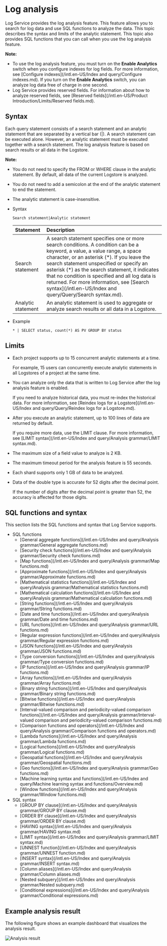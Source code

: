 # Log analysis

Log Service provides the log analysis feature. This feature allows you to search for log data and use SQL functions to analyze the data. This topic describes the syntax and limits of the analytic statement. This topic also provides SQL functions that you can call when you use the log analysis feature.

**Note:**

-   To use the log analysis feature, you must turn on the **Enable Analytics** switch when you configure indexes for log fields. For more information, see [Configure indexes](/intl.en-US/Index and query/Configure indexes.md). If you turn on the **Enable Analytics** switch, you can analyze log data free of charge in one second.
-   Log Service provides reserved fields. For information about how to analyze reserved fields, see [Reserved fields](/intl.en-US/Product Introduction/Limits/Reserved fields.md).

## Syntax

Each query statement consists of a search statement and an analytic statement that are separated by a vertical bar \(\|\). A search statement can be executed alone. However, an analytic statement must be executed together with a search statement. The log analysis feature is based on search results or all data in the Logstore.

**Note:**

-   You do not need to specify the FROM or WHERE clause in the analytic statement. By default, all data of the current Logstore is analyzed.
-   You do not need to add a semicolon at the end of the analytic statement to end the statement.
-   The analytic statement is case-insensitive.

-   Syntax

    ```
    Search statement|Analytic statement
    ```

    |Statement|Description|
    |:--------|:----------|
    |Search statement|A search statement specifies one or more search conditions. A condition can be a keyword, a value, a value range, a space character, or an asterisk \(\*\). If you leave the search statement unspecified or specify an asterisk \(\*\) as the search statement, it indicates that no condition is specified and all log data is returned. For more information, see [Search syntax](/intl.en-US/Index and query/Query/Search syntax.md). |
    |Analytic statement|An analytic statement is used to aggregate or analyze search results or all data in a Logstore.|

-   Example

    ```
    * | SELECT status, count(*) AS PV GROUP BY status
    ```


## Limits

-   Each project supports up to 15 concurrent analytic statements at a time.

    For example, 15 users can concurrently execute analytic statements in all Logstores of a project at the same time.

-   You can analyze only the data that is written to Log Service after the log analysis feature is enabled.

    If you need to analyze historical data, you must re-index the historical data. For more information, see [Reindex logs for a Logstore](/intl.en-US/Index and query/Query/Reindex logs for a Logstore.md).

-   After you execute an analytic statement, up to 100 lines of data are returned by default.

    If you require more data, use the LIMIT clause. For more information, see [LIMIT syntax](/intl.en-US/Index and query/Analysis grammar/LIMIT syntax.md).

-   The maximum size of a field value to analyze is 2 KB.
-   The maximum timeout period for the analysis feature is 55 seconds.
-   Each shard supports only 1 GB of data to be analyzed.
-   Data of the double type is accurate for 52 digits after the decimal point.

    If the number of digits after the decimal point is greater than 52, the accuracy is affected for those digits.


## SQL functions and syntax

This section lists the SQL functions and syntax that Log Service supports.

-   SQL functions
    -   [General aggregate functions](/intl.en-US/Index and query/Analysis grammar/General aggregate functions.md)
    -   [Security check functions](/intl.en-US/Index and query/Analysis grammar/Security check functions.md)
    -   [Map functions](/intl.en-US/Index and query/Analysis grammar/Map functions.md)
    -   [Approximate functions](/intl.en-US/Index and query/Analysis grammar/Approximate functions.md)
    -   [Mathematical statistics functions](/intl.en-US/Index and query/Analysis grammar/Mathematical statistics functions.md)
    -   [Mathematical calculation functions](/intl.en-US/Index and query/Analysis grammar/Mathematical calculation functions.md)
    -   [String functions](/intl.en-US/Index and query/Analysis grammar/String functions.md)
    -   [Date and time functions](/intl.en-US/Index and query/Analysis grammar/Date and time functions.md)
    -   [URL functions](/intl.en-US/Index and query/Analysis grammar/URL functions.md)
    -   [Regular expression functions](/intl.en-US/Index and query/Analysis grammar/Regular expression functions.md)
    -   [JSON functions](/intl.en-US/Index and query/Analysis grammar/JSON functions.md)
    -   [Type conversion functions](/intl.en-US/Index and query/Analysis grammar/Type conversion functions.md)
    -   [IP functions](/intl.en-US/Index and query/Analysis grammar/IP functions.md)
    -   [Array functions](/intl.en-US/Index and query/Analysis grammar/Array functions.md)
    -   [Binary string functions](/intl.en-US/Index and query/Analysis grammar/Binary string functions.md)
    -   [Bitwise functions](/intl.en-US/Index and query/Analysis grammar/Bitwise functions.md)
    -   [Interval-valued comparison and periodicity-valued comparison functions](/intl.en-US/Index and query/Analysis grammar/Interval-valued comparison and periodicity-valued comparison functions.md)
    -   [Comparison functions and operators](/intl.en-US/Index and query/Analysis grammar/Comparison functions and operators.md)
    -   [Lambda functions](/intl.en-US/Index and query/Analysis grammar/Lambda functions.md)
    -   [Logical functions](/intl.en-US/Index and query/Analysis grammar/Logical functions.md)
    -   [Geospatial functions](/intl.en-US/Index and query/Analysis grammar/Geospatial functions.md)
    -   [Geo functions](/intl.en-US/Index and query/Analysis grammar/Geo functions.md)
    -   [Machine learning syntax and functions](/intl.en-US/Index and query/Machine learning syntax and functions/Overview.md)
    -   [Window functions](/intl.en-US/Index and query/Analysis grammar/Window functions.md)
-   SQL syntax
    -   [GROUP BY clause](/intl.en-US/Index and query/Analysis grammar/GROUP BY clause.md)
    -   [ORDER BY clause](/intl.en-US/Index and query/Analysis grammar/ORDER BY clause.md)
    -   [HAVING syntax](/intl.en-US/Index and query/Analysis grammar/HAVING syntax.md)
    -   [LIMIT syntax](/intl.en-US/Index and query/Analysis grammar/LIMIT syntax.md)
    -   [UNNEST function](/intl.en-US/Index and query/Analysis grammar/UNNEST function.md)
    -   [INSERT syntax](/intl.en-US/Index and query/Analysis grammar/INSERT syntax.md)
    -   [Column aliases](/intl.en-US/Index and query/Analysis grammar/Column aliases.md)
    -   [Nested subquery](/intl.en-US/Index and query/Analysis grammar/Nested subquery.md)
    -   [Conditional expressions](/intl.en-US/Index and query/Analysis grammar/Conditional expressions.md)

## Example analysis result

The following figure shows an example dashboard that visualizes the analysis result.

![Analysis result](https://static-aliyun-doc.oss-accelerate.aliyuncs.com/assets/img/en-US/4646619161/p7348.png)

